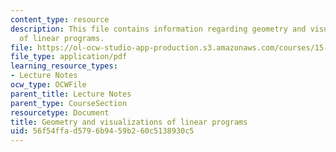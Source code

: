 ```yaml
---
content_type: resource
description: This file contains information regarding geometry and visualizations
  of linear programs.
file: https://ol-ocw-studio-app-production.s3.amazonaws.com/courses/15-053-optimization-methods-in-management-science-spring-2013/56f54ffad5796b9459b260c5138930c5_MIT15_053S13_lec3.pdf
file_type: application/pdf
learning_resource_types:
- Lecture Notes
ocw_type: OCWFile
parent_title: Lecture Notes
parent_type: CourseSection
resourcetype: Document
title: Geometry and visualizations of linear programs
uid: 56f54ffa-d579-6b94-59b2-60c5138930c5
---
```

